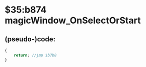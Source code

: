 ﻿
# $35:b874 magicWindow_OnSelectOrStart 

<summary></summary>

## (pseudo-)code:
```js
{
	return;	//jmp $b7b8
}
```



